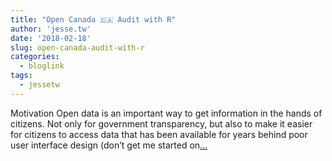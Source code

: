 ```yaml
---
title: "Open Canada 🇨🇦 Audit with R"
author: 'jesse.tw'
date: '2018-02-18'
slug: open-canada-audit-with-r
categories:
  - bloglink
tags:
  - jessetw
---
```


Motivation Open data is an important way to get information in the hands of citizens. Not only for government transparency, but also to make it easier for citizens to access data that has been available for years behind poor user interface design (don’t get me started on[... <i class="fas fa-external-link-alt"></i>](https://jesse.tw/post/open-canada-audit/)

